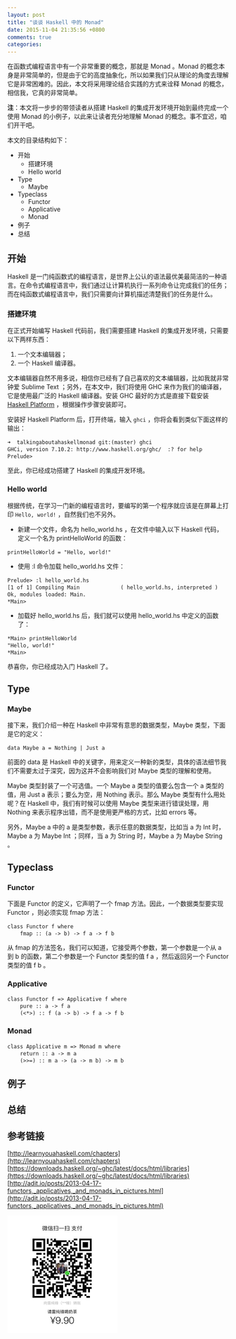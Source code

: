 ```yaml
---
layout: post
title: "谈谈 Haskell 中的 Monad"
date: 2015-11-04 21:35:56 +0800
comments: true
categories: 
---
```


在函数式编程语言中有一个非常重要的概念，那就是 Monad 。Monad 的概念本身是非常简单的，但是由于它的高度抽象化，所以如果我们只从理论的角度去理解它是非常困难的。因此，本文将采用理论结合实践的方式来诠释 Monad 的概念，相信我，它真的非常简单。

**注**：本文将一步步的带领读者从搭建 Haskell 的集成开发环境开始到最终完成一个使用 Monad 的小例子，以此来让读者充分地理解 Monad 的概念。事不宜迟，咱们开干吧。

本文的目录结构如下：

- 开始
    + 搭建环境
    + Hello world
- Type
    + Maybe
- Typeclass
    + Functor
    + Applicative
    + Monad
- 例子
- 总结

## 开始

Haskell 是一门纯函数式的编程语言，是世界上公认的语法最优美最简洁的一种语言。在命令式编程语言中，我们通过让计算机执行一系列命令让完成我们的任务；而在纯函数式编程语言中，我们只需要向计算机描述清楚我们的任务是什么。

### 搭建环境

在正式开始编写 Haskell 代码前，我们需要搭建 Haskell 的集成开发环境，只需要以下两样东西：

1. 一个文本编辑器；
2. 一个 Haskell 编译器。

文本编辑器自然不用多说，相信你已经有了自己喜欢的文本编辑器，比如我就非常钟爱 Sublime Text ；另外，在本文中，我们将使用 GHC 来作为我们的编译器，它是使用最广泛的 Haskell 编译器。安装 GHC 最好的方式是直接下载安装 [Haskell Platform](https://www.haskell.org/platform/) ，根据操作步骤安装即可。

安装好 Haskell Platform 后，打开终端，输入 `ghci` ，你将会看到类似下面这样的输出：

``` objc
➜  talkingaboutahaskellmonad git:(master) ghci
GHCi, version 7.10.2: http://www.haskell.org/ghc/  :? for help
Prelude>
```

至此，你已经成功搭建了 Haskell 的集成开发环境。

### Hello world

根据传统，在学习一门新的编程语言时，要编写的第一个程序就应该是在屏幕上打印 `Hello, world!` ，自然我们也不另外。

- 新建一个文件，命名为 hello_world.hs ，在文件中输入以下 Haskell 代码，定义一个名为 printHelloWorld 的函数：

``` objc
printHelloWorld = "Hello, world!"
```

- 使用 :l 命令加载 hello_world.hs 文件：

``` objc
Prelude> :l hello_world.hs
[1 of 1] Compiling Main             ( hello_world.hs, interpreted )
Ok, modules loaded: Main.
*Main>
```

- 加载好 hello_world.hs 后，我们就可以使用 hello_world.hs 中定义的函数了：

``` objc
*Main> printHelloWorld
"Hello, world!"
*Main>
```

恭喜你，你已经成功入门 Haskell 了。

## Type

### Maybe

接下来，我们介绍一种在 Haskell 中非常有意思的数据类型，Maybe 类型，下面是它的定义：

``` objc
data Maybe a = Nothing | Just a
```

前面的 data 是 Haskell 中的关键字，用来定义一种新的类型，具体的语法细节我们不需要太过于深究，因为这并不会影响我们对 Maybe 类型的理解和使用。

Maybe 类型封装了一个可选值。一个 Maybe a 类型的值要么包含一个 a 类型的值，用 Just a 表示；要么为空，用 Nothing 表示。那么 Maybe 类型有什么用处呢？在 Haskell 中，我们有时候可以使用 Maybe 类型来进行错误处理，用 Nothing 来表示程序出错，而不是使用更严格的方式，比如 errors 等。

另外，Maybe a 中的 a 是类型参数，表示任意的数据类型，比如当 a 为 Int 时，Maybe a 为 Maybe Int ；同样，当 a 为 String 时，Maybe a 为 Maybe String 。

## Typeclass

### Functor

下面是 Functor 的定义，它声明了一个 fmap 方法。因此，一个数据类型要实现 Functor ，则必须实现 fmap 方法：

``` objc
class Functor f where
    fmap :: (a -> b) -> f a -> f b
```

从 fmap 的方法签名，我们可以知道，它接受两个参数，第一个参数是一个从 a 到 b 的函数，第二个参数是一个 Functor 类型的值 f a ，然后返回另一个 Functor 类型的值 f b 。

### Applicative

``` objc
class Functor f => Applicative f where
    pure :: a -> f a
    (<*>) :: f (a -> b) -> f a -> f b
```

### Monad

``` objc
class Applicative m => Monad m where
    return :: a -> m a
    (>>=) :: m a -> (a -> m b) -> m b
```

## 例子

## 总结

## 参考链接

[http://learnyouahaskell.com/chapters](http://learnyouahaskell.com/chapters)
<br>
[https://downloads.haskell.org/~ghc/latest/docs/html/libraries](https://downloads.haskell.org/~ghc/latest/docs/html/libraries)
<br>
[http://adit.io/posts/2013-04-17-functors,_applicatives,_and_monads_in_pictures.html](http://adit.io/posts/2013-04-17-functors,_applicatives,_and_monads_in_pictures.html)

<img src="/images/wechat_pay.jpg" width="250" />
